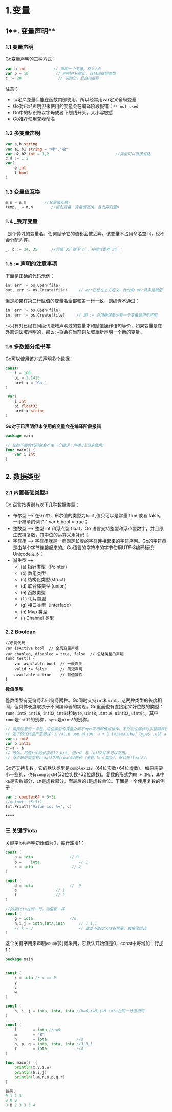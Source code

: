 # 1.变量

## 1**. 变量声明**

### 1.1 变量声明

Go变量声明的三种方式：

```go
var a int            // 声明一个变量，默认为0
var b = 10            // 声明并初始化，且自动推导类型
c := 20                // 初始化，且自动推导
```

注意：

* `:=`定义变量只能在函数内部使用，所以经常用var定义全局变量
* Go对已经声明但未使用的变量会在编译阶段报错：`** not used`
* Go中的标识符以字母或者下划线开头，大小写敏感
* Go推荐使用驼峰命名 

### **1.2 多变量声明**

```go
var a,b string
var a1,b1 string = "哼","哈"
var a2,b2 int = 1,2                             //类型可以直接省略
c,d := 1,2
var(
    e int
    f bool
)
```

### **1.3 变量值互换**

```go
m,n = n,m        //变量值互换
temp,_ = m,n        //匿名变量：变量值互换，且丢弃变量n
```

### **1.4 \_丢弃变量**

`_`是个特殊的变量名，任何赋予它的值都会被丢弃。该变量不占用命名空间，也不会分配内存。

```go
_, b := 34, 35      //将值`35`赋予`b`，并同时丢弃`34`：
```

### **1.5 := 声明的注意事项**

下面是正确的代码示例：

```go
in, err := os.Open(file)
out, err := os.Create(file)     // err已经在上方定义，此处的 err其实是赋值
```

但是如果在第二行赋值的变量名全部和第一行一致，则编译不通过：

```go
in, err := os.Open(file)
in, err := os.Create(file)     // 即 := 必须确保至少有一个变量是用于声明
```

`:=`只有对已经在同级词法域声明过的变量才和赋值操作语句等价，如果变量是在外部词法域声明的，那么`:=`将会在当前词法域重新声明一个新的变量。

### **1.6 多数据分组书写**

Go可以使用该方式声明多个数据：

```go
const(
    i = 100
    pi = 3.1415
    prefix = "Go_"
)

 var(
    i int
    pi float32
    prefix string
)
```



**Go对于已声明但未使用的变量会在编译阶段报错**

```go
package main

// 比如下面的代码就会产生一个错误：声明了i但未使用:
func main() {
    var i int
}
```

## **2. 数据类型**

### **2.1 内置基础类型\#**

Go 语言按类别有以下几种数据类型：

* 布尔型 --&gt; 在Go中，布尔值的类型为`bool`,值只可以是常量 true 或者 false。一个简单的例子：var b bool = true；
* 整数型 --&gt; 整型 int 和浮点型 float，Go 语言支持整型和浮点型数字，并且原生支持复数，其中位的运算采用补码；
* 字符串 --&gt; 字符串就是一串固定长度的字符连接起来的字符序列。Go的字符串是由单个字节连接起来的。Go语言的字符串的字节使用UTF-8编码标识Unicode文本；
* 派生型 --&gt;
  * \(a\) 指针类型（Pointer）
  * \(b\) 数组类型
  * \(c\) 结构化类型\(struct\)
  * \(d\) 联合体类型 \(union\)
  * \(e\) 函数类型
  * \(f \) 切片类型
  * \(g\) 接口类型（interface）
  * \(h\) Map 类型
  * \(i\) Channel 类型

### **2.2 Boolean**

```text
//示例代码
var isActive bool  // 全局变量声明
var enabled, disabled = true, false  // 忽略类型的声明
func test() {
    var available bool  // 一般声明
    valid := false      // 简短声明
    available = true    // 赋值操作
}
```

**数值类型**

整数类型有无符号和带符号两种。Go同时支持`int`和`uint`，这两种类型的长度相同，但具体长度取决于不同编译器的实现。Go里面也有直接定义好位数的类型：`rune`, `int8`, `int16`, `int32`, `int64`和`byte`, `uint8`, `uint16`, `uint32`, `uint64`。其中`rune`是`int32`的别称，`byte`是`uint8`的别称。

```go
// 需要注意的一点是，这些类型的变量之间不允许互相赋值或操作，不然会在编译时引起编译器报错。
// 如下的代码会产生错误：invalid operation: a + b (mismatched types int8 and int32)
var a int8
var b int32
c:=a + b
// 另外，尽管int的长度是32 bit, 但int 与 int32并不可以互用。
// 浮点数的类型有float32和float64两种（没有float类型），默认是float64。
```

Go还支持复数。它的默认类型是`complex128`（64位实数+64位虚数）。如果需要小一些的，也有`complex64`\(32位实数+32位虚数\)。复数的形式为`RE + IMi`，其中`RE`是实数部分，`IM`是虚数部分，而最后的`i`是虚数单位。下面是一个使用复数的例子：

```go
var c complex64 = 5+5i
//output: (5+5i)
fmt.Printf("Value is: %v", c)
```

\*\*\*\*

### 三 关键字iota

关键字iota声明初始值为0，每行递增1：

```go
const (
    a = iota                // 0
    b =    iota                 // 1        
    c = iota                 // 2
)

const (
    d = iota                //  0
    e                 // 1        
    f                 // 2
)

//如果iota在同一行，则值都一样
const (
    g = iota                //0
    h,i,j = iota,iota,iota      // 1,1,1
    // k = 3                    // 此处不能定义缺省常量，会编译错误    
)
```

这个关键字用来声明`enum`的时候采用，它默认开始值是0，const中每增加一行加1：

```go
package main


const (
	x = iota // x == 0
	y
	z
	w 
)

const (
	h, i, j = iota, iota, iota //h=0,i=0,j=0 iota在同一行值相同
)

const (
	l       = iota //a=0
	m       = "B"
	n       = iota             //2
	o, p, q = iota, iota, iota //3,3,3
	r       = iota             //4
)

func main()  {
	println(x,y,z,w)
	println(h,i,j)
	println(l,m,n,o,p,q,r)
}

结果：
0 1 2 3
0 0 0
0 B 2 3 3 3 4
```

